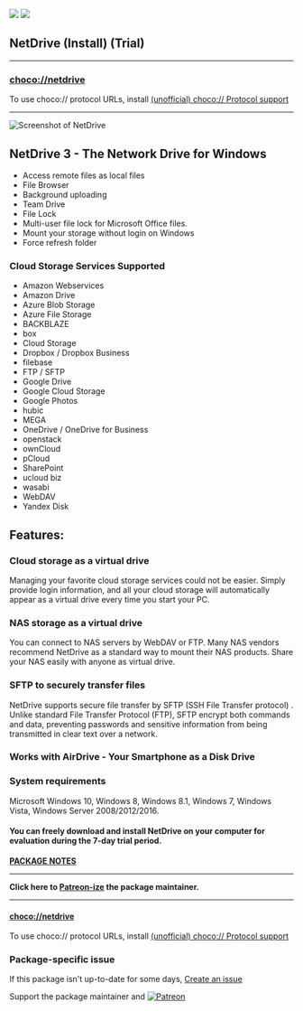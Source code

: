 [![](https://img.shields.io/chocolatey/v/netdrive?color=green&label=netdrive)](https://chocolatey.org/packages/netdrive) [![](https://img.shields.io/chocolatey/dt/netdrive)](https://chocolatey.org/packages/netdrive)

## NetDrive (Install) (Trial)

---

### [choco://netdrive](choco://netdrive)
To use choco:// protocol URLs, install [(unofficial) choco:// Protocol support ](https://chocolatey.org/packages/choco-protocol-support)

---

![Screenshot of NetDrive](https://www.netdrive.net/static/netdrive_www/images/nd3_ui_A.png)

## NetDrive 3 - The Network Drive for Windows

* Access remote files as local files
* File Browser
* Background uploading
* Team Drive
* File Lock
* Multi-user file lock for Microsoft Office files.
* Mount your storage without login on Windows
* Force refresh folder

### Cloud Storage Services Supported
* Amazon Webservices
* Amazon Drive
* Azure Blob Storage
* Azure File Storage
* BACKBLAZE
* box
* Cloud Storage
* Dropbox / Dropbox Business
* filebase
* FTP / SFTP
* Google Drive
* Google Cloud Storage
* Google Photos
* hubic
* MEGA
* OneDrive / OneDrive for Business
* openstack
* ownCloud
* pCloud
* SharePoint
* ucloud biz
* wasabi
* WebDAV
* Yandex Disk


## Features:
### Cloud storage as a virtual drive
Managing your favorite cloud storage services could not be easier. Simply provide login information, and all your cloud storage will automatically appear as a virtual drive every time you start your PC.

### NAS storage as a virtual drive
You can connect to NAS servers by WebDAV or FTP. Many NAS vendors recommend NetDrive as a standard way to mount their NAS products. Share your NAS easily with anyone as virtual drive.

### SFTP to securely transfer files
NetDrive supports secure file transfer by SFTP (SSH File Transfer protocol) . Unlike standard File Transfer Protocol (FTP), SFTP encrypt both commands and data, preventing passwords and sensitive information from being transmitted in clear text over a network.

### Works with AirDrive - Your Smartphone as a Disk Drive

### System requirements
Microsoft Windows 10, Windows 8, Windows 8.1, Windows 7, Windows Vista, Windows Server 2008/2012/2016.

#### You can freely download and install NetDrive on your computer for evaluation during the 7-day trial period.

**[PACKAGE NOTES](https://github.com/bcurran3/ChocolateyPackages/blob/master/netdrive/readme.md)**	



---

**Click here to [Patreon-ize](https://www.patreon.com/bcurran3) the package maintainer.**

---

#### [choco://netdrive](choco://netdrive)
To use choco:// protocol URLs, install [(unofficial) choco:// Protocol support ](https://chocolatey.org/packages/choco-protocol-support)

### Package-specific issue
If this package isn't up-to-date for some days, [Create an issue](https://github.com/tunisiano187/Chocolatey-packages/issues/new/choose)

Support the package maintainer and [![Patreon](https://cdn.jsdelivr.net/gh/tunisiano187/Chocolatey-packages@d15c4e19c709e7148588d4523ffc6dd3cd3c7e5e/icons/patreon.png)](https://www.patreon.com/tunisiano)
